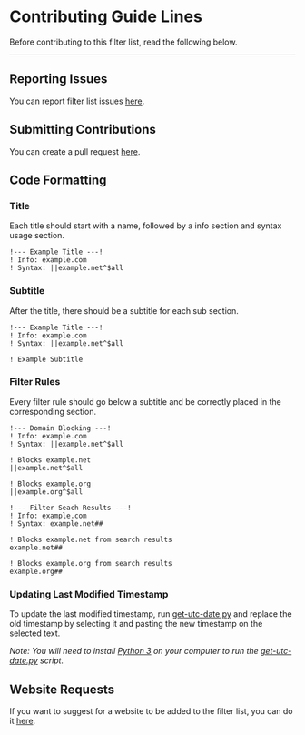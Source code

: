 # Contributing Guide Lines

Before contributing to this filter list, read the following below.

---

## Reporting Issues

You can report filter list issues [here](https://github.com/Mordarski-Networks/Mordarski-Networks-assets/issues).

## Submitting Contributions

You can create a pull request [here](https://github.com/Mordarski-Networks/Mordarski-Networks-assets/pulls).

## Code Formatting

### Title

Each title should start with a name, followed by a info section and syntax usage section.

```
!--- Example Title ---!
! Info: example.com
! Syntax: ||example.net^$all
```

### Subtitle

After the title, there should be a subtitle for each sub section.

```
!--- Example Title ---!
! Info: example.com
! Syntax: ||example.net^$all

! Example Subtitle
```

### Filter Rules

Every filter rule should go below a subtitle and be correctly placed in the corresponding section.

```
!--- Domain Blocking ---!
! Info: example.com
! Syntax: ||example.net^$all

! Blocks example.net
||example.net^$all

! Blocks example.org
||example.org^$all

!--- Filter Seach Results ---!
! Info: example.com
! Syntax: example.net##

! Blocks example.net from search results
example.net##

! Blocks example.org from search results
example.org##
```

### Updating Last Modified Timestamp

To update the last modified timestamp, run [get-utc-date.py](https://github.com/Mordarski-Networks/Mordarski-Networks-assets/blob/main/scripts/get-utc-date.py) and replace the old timestamp by selecting it and pasting the new timestamp on the selected text.

*Note: You will need to install [Python 3](https://www.python.org/) on your computer to run the [get-utc-date.py](https://github.com/Mordarski-Networks/Mordarski-Networks-assets/blob/main/scripts/get-utc-date.py) script.*

## Website Requests

If you want to suggest for a website to be added to the filter list, you can do it [here](https://github.com/Mordarski-Networks/Mordarski-Networks-assets/discussions).
